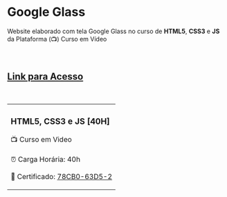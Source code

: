 <h1>Google Glass</h1>

<p>Website elaborado com tela Google Glass no curso de <strong>HTML5</strong>, <strong>CSS3</strong> e <strong>JS</strong> da Plataforma (📺) Curso em Vídeo</p><br>

<h2><a href="https://yasminelima.github.io/google-glass/" target="_blank">Link para Acesso</a></h2><br>

<table>
    <tr>
        <td>
        <h3>HTML5, CSS3 e JS [40H]</h3>
        <p>📺 Curso em Video <br><br> ⏰ Carga Horária: 40h<br><br> 📜 Certificado: <a href="https://www.estudonauta.com/validacao-de-certificado/?codigo=78CB0-63D5-2" target="_blank">78CB0-63D5-2</a></p>
        </td>
    </tr>

